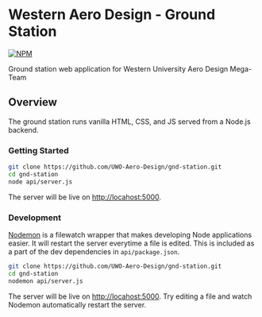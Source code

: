 # Western Aero Design - Ground Station

[![NPM](https://img.shields.io/npm/v/npm)](hhttps://www.npmjs.com/) 

Ground station web application for Western University Aero Design Mega-Team

## Overview
The ground station runs vanilla HTML, CSS, and JS served from a Node.js backend.

### Getting Started

```sh
git clone https://github.com/UWO-Aero-Design/gnd-station.git
cd gnd-station
node api/server.js
```

The server will be live on [http://locahost:5000](http://locahost:5000).

### Development

[Nodemon](https://www.npmjs.com/package/nodemon) is a filewatch wrapper that makes developing Node applications easier. It will restart the server everytime a file is edited. This is included as a part of the dev dependencies in `api/package.json`.

```sh
git clone https://github.com/UWO-Aero-Design/gnd-station.git
cd gnd-station
nodemon api/server.js
```

The server will be live on [http://locahost:5000](http://locahost:5000). Try editing a file and watch Nodemon automatically restart the server.